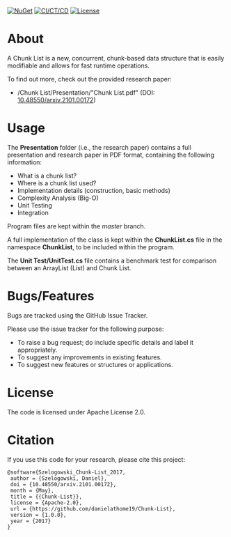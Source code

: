 [![NuGet](https://img.shields.io/nuget/v/Chunk-List.svg)](https://www.nuget.org/packages/ChunkList/)
[![CI/CT/CD](https://github.com/danielathome19/Chunk-List/actions/workflows/nuget_push.yml/badge.svg)](https://github.com/danielathome19/Chunk-List/actions/workflows/nuget_push.yml)
[![License](https://img.shields.io/github/license/danielathome19/Chunk-List.svg)](https://github.com/danielathome19/Chunk-List/blob/master/LICENSE.md)

# About
A Chunk List is a new, concurrent, chunk-based data structure that is easily modifiable and allows for fast runtime operations.

To find out more, check out the provided research paper:
  * /Chunk List/Presentation/"Chunk List.pdf" (DOI: [10.48550/arxiv.2101.00172](https://doi.org/10.48550/arxiv.2101.00172))

# Usage
The __Presentation__ folder (i.e., the research paper) contains a full presentation and research paper in PDF format, containing the following information:
  * What is a chunk list?
  * Where is a chunk list used?
  * Implementation details (construction, basic methods)
  * Complexity Analysis (Big-O)
  * Unit Testing
  * Integration

Program files are kept within the _master_ branch.

A full implementation of the class is kept within the __ChunkList.cs__ file in the namespace __ChunkList__, to be included within the program.

The __Unit Test/UnitTest.cs__ file contains a benchmark test for comparison between an ArrayList (List<T>) and Chunk List.

# Bugs/Features
Bugs are tracked using the GitHub Issue Tracker.

Please use the issue tracker for the following purpose:
  * To raise a bug request; do include specific details and label it appropriately.
  * To suggest any improvements in existing features.
  * To suggest new features or structures or applications.

# License
The code is licensed under Apache License 2.0.

# Citation
If you use this code for your research, please cite this project:
```
@software{Szelogowski_Chunk-List_2017,
 author = {Szelogowski, Daniel},
 doi = {10.48550/arxiv.2101.00172},
 month = {May},
 title = {{Chunk-List}},
 license = {Apache-2.0},
 url = {https://github.com/danielathome19/Chunk-List},
 version = {1.0.0},
 year = {2017}
}
```

